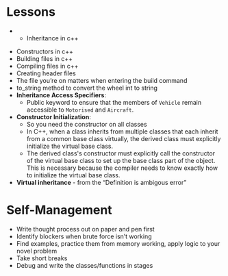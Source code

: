 # Lessons
* - Inheritance in c++
- Constructors in c++
- Building files in c++
- Compiling files in c++
- Creating header files
- The file you’re on matters when entering the build command
- to_string method to convert the wheel int to string
- **Inheritance Access Specifiers**:
    - Public keyword to ensure that the members of `Vehicle` remain accessible to `Motorised` and `Aircraft`.
- **Constructor Initialization**:
    - So you need the constructor on all classes
    - In C++, when a class inherits from multiple classes that each inherit from a common base class virtually, the derived class must explicitly initialize the virtual base class.
    - The derived class's constructor must explicitly call the constructor of the virtual base class to set up the base class part of the object. This is necessary because the compiler needs to know exactly how to initialize the virtual base class.
- **Virtual inheritance** - from the “Definition is ambigous error”

# Self-Management
- Write thought process out on paper and pen first
- Identify blockers when brute force isn’t working
- Find examples, practice them from memory working, apply logic to your novel problem
- Take short breaks
- Debug and write the classes/functions in stages